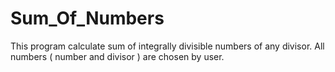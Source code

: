 # Sum_Of_Numbers
This program calculate sum of integrally divisible numbers of any divisor. All numbers ( number and divisor ) are chosen by user.
